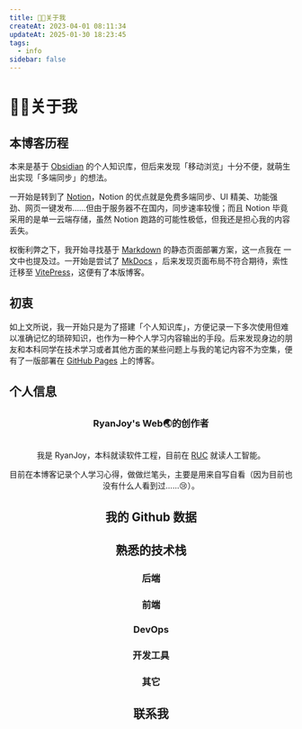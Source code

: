 ```yaml
---
title: 🧑‍🎓关于我
createAt: 2023-04-01 08:11:34
updateAt: 2025-01-30 18:23:45
tags:
  - info
sidebar: false
---
```

<script setup>
import { VPTeamMembers } from 'vitepress/theme'

const members = [
  {
    avatar: 'https://github.com/get1024/RyanJoy-s_Web/blob/main/public/avatar.png?raw=true',
    name: 'RyanJoy',
    title: 'RyanJoy\'s Web🌏原始创作者',
    org:'RUC',
    orgLink:'https://www.ruc.edu.cn/',
    desc:'见贤思齐',
    links: [
      { icon: 'github', link: 'https://github.com/get1024' },
      {
        icon: {svg: '<svg t="1715358041217" class="icon" viewBox="0 0 1217 1024" version="1.1" xmlns="http://www.w3.org/2000/svg" p-id="6062" width="200" height="200"><path d="M459.643282 956.423306l18.87277-283.091558 513.826397-462.687277c22.525565-20.699168-4.870392-31.048751-34.701545-12.78478L323.272295 598.449465 48.703924 511.391201c-59.053508-16.437574-59.662307-57.227111 13.393579-87.058264L1130.539834 12.78478c48.703924-21.916766 95.581451 12.175981 76.70868 87.058264l-182.030916 856.580262c-12.78478 60.879905-49.312723 75.491082-100.451843 47.486325l-277.003567-204.55648-133.326992 129.065398c-14.611177 15.219976-27.395957 28.004756-54.791914 28.004757z" p-id="6063"></path></svg>'},
        link: 'https://t.me/RyanJoy_1945815',
      },
      { icon: 'x', link: 'https://x.com/RyanJoy_1945815' },
    ],
  },
]
</script>

# 🧑‍🎓关于我

## 本博客历程

本来是基于 [Obsidian](https://obsidian.md/) 的个人知识库，但后来发现「移动浏览」十分不便，就萌生出实现「多端同步」的想法。

一开始是转到了 [Notion](https://www.notion.com/zh-cn)，Notion 的优点就是免费多端同步、UI 精美、功能强劲、网页一键发布……但由于服务器不在国内，同步速率较慢；而且 Notion 毕竟采用的是单一云端存储，虽然 Notion 跑路的可能性极低，但我还是担心我的内容丢失。

权衡利弊之下，我开始寻找基于 [Markdown](https://markdown.com.cn/basic-syntax/) 的静态页面部署方案，这一点我在 [](../📒笔记/👨🏼‍💻个人项目/🌐博客/⚓博客搭建部署/个人博客系统搭建最优解.md#一、ssg选择|个人博客系统搭建最优解) 一文中也提及过。一开始是尝试了 [MkDocs](https://www.mkdocs.org/) ，后来发现页面布局不符合期待，索性迁移至 [VitePress](https://vitepress.dev/zh/)，这便有了本版博客。

## 初衷

如上文所说，我一开始只是为了搭建「个人知识库」，方便记录一下多次使用但难以准确记忆的琐碎知识，也作为一种个人学习内容输出的手段。后来发现身边的朋友和本科同学在技术学习或者其他方面的某些问题上与我的笔记内容不为空集，便有了一版部署在 [GitHub Pages](https://pages.github.com/) 上的博客。
## 个人信息

<div style="margin:30px">
  <h3 align="center" font-normal op50 p="t-10 b-2">
    RyanJoy's Web🌏的创作者
  </h3>
</div>

<VPTeamMembers size="small" :members="members" align="center"/>

我是 RyanJoy，本科就读软件工程，目前在 [RUC](https://www.ruc.edu.cn/) 就读人工智能。

目前在本博客记录个人学习心得，做做烂笔头，主要是用来自写自看（因为目前也没有什么人看到过……😢）。

## 我的 Github 数据

<githubData />

## 熟悉的技术栈

### 后端

<backEnd />

### 前端

<frontEnd />

### DevOps

<devOps />

### 开发工具

<developTools />

### 其它

<others />

## 联系我

<contactMe />